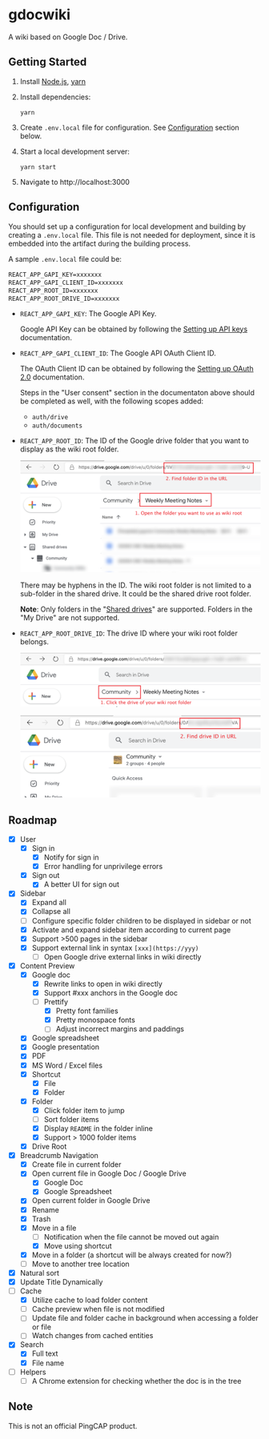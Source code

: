 # gdocwiki

A wiki based on Google Doc / Drive.

## Getting Started

1. Install [Node.js](https://nodejs.org/en/download/package-manager/), [yarn](https://classic.yarnpkg.com/en/docs/install)

2. Install dependencies:

   ```shell
   yarn
   ```

3. Create `.env.local` file for configuration. See [Configuration](#configuration) section below.

4. Start a local development server:

   ```shell
   yarn start
   ```

5. Navigate to http://localhost:3000

## Configuration

You should set up a configuration for local development and building by creating a `.env.local` file. This file is not needed for deployment, since it is embedded into the artifact during the building process.

A sample `.env.local` file could be:

```plain
REACT_APP_GAPI_KEY=xxxxxxx
REACT_APP_GAPI_CLIENT_ID=xxxxxxx
REACT_APP_ROOT_ID=xxxxxxx
REACT_APP_ROOT_DRIVE_ID=xxxxxxx
```

- `REACT_APP_GAPI_KEY`: The Google API Key.

  Google API Key can be obtained by following the [Setting up API keys](https://support.google.com/googleapi/answer/6158862) documentation.

- `REACT_APP_GAPI_CLIENT_ID`: The Google API OAuth Client ID.

  The OAuth Client ID can be obtained by following the [Setting up OAuth 2.0](https://support.google.com/googleapi/answer/6158849) documentation.

  Steps in the "User consent" section in the documentaton above should be completed as well, with the following scopes added:

  - `auth/drive`
  - `auth/documents`

- `REACT_APP_ROOT_ID`: The ID of the Google drive folder that you want to display as the wiki root folder.

  ![](etc/root_folder.png)

  There may be hyphens in the ID. The wiki root folder is not limited to a sub-folder in the shared drive. It could be the shared drive root folder.

  **Note**: Only folders in the "[Shared drives](https://support.google.com/a/users/answer/9310351)" are supported. Folders in the "My Drive" are not supported.

- `REACT_APP_ROOT_DRIVE_ID`: The drive ID where your wiki root folder belongs.

  ![](etc/root_drive_1.png)

  ![](etc/root_drive_2.png)

## Roadmap

- [x] User
  - [x] Sign in
    - [x] Notify for sign in
    - [x] Error handling for unprivilege errors
  - [x] Sign out
    - [x] A better UI for sign out
- [x] Sidebar
  - [x] Expand all
  - [x] Collapse all
  - [ ] Configure specific folder children to be displayed in sidebar or not
  - [x] Activate and expand sidebar item according to current page
  - [x] Support >500 pages in the sidebar
  - [x] Support external link in syntax `[xxx](https://yyy)`
    - [ ] Open Google drive external links in wiki directly
- [x] Content Preview
  - [x] Google doc
    - [x] Rewrite links to open in wiki directly
    - [x] Support #xxx anchors in the Google doc
    - [ ] Prettify
      - [x] Pretty font families
      - [x] Pretty monospace fonts
      - [ ] Adjust incorrect margins and paddings
  - [x] Google spreadsheet
  - [x] Google presentation
  - [x] PDF
  - [x] MS Word / Excel files
  - [x] Shortcut
    - [x] File
    - [x] Folder
  - [x] Folder
    - [x] Click folder item to jump
    - [ ] Sort folder items
    - [x] Display `README` in the folder inline
    - [x] Support > 1000 folder items
  - [x] Drive Root
- [x] Breadcrumb Navigation
  - [x] Create file in current folder
  - [x] Open current file in Google Doc / Google Drive
    - [x] Google Doc
    - [x] Google Spreadsheet
  - [x] Open current folder in Google Drive
  - [x] Rename
  - [x] Trash
  - [x] Move in a file
    - [ ] Notification when the file cannot be moved out again
    - [x] Move using shortcut
  - [x] Move in a folder (a shortcut will be always created for now?)
  - [ ] Move to another tree location
- [x] Natural sort
- [x] Update Title Dynamically
- [ ] Cache
  - [x] Utilize cache to load folder content
  - [ ] Cache preview when file is not modified
  - [ ] Update file and folder cache in background when accessing a folder or file
  - [ ] Watch changes from cached entities
- [x] Search
  - [x] Full text
  - [x] File name
- [ ] Helpers
  - [ ] A Chrome extension for checking whether the doc is in the tree

## Note

This is not an official PingCAP product.
